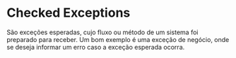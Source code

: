 # Checked Exceptions  

São exceções esperadas, cujo fluxo ou método de um sistema foi preparado para receber. Um bom exemplo é uma exceção de negócio, onde se deseja informar um erro caso a exceção esperada ocorra.
